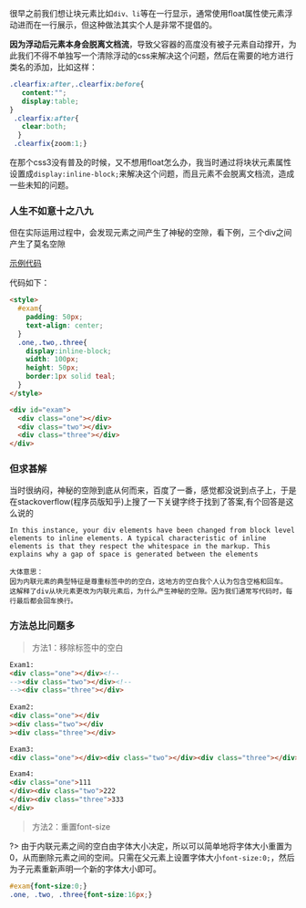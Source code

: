 很早之前我们想让块元素比如`div、li`等在一行显示，通常使用float属性使元素浮动进而在一行展示，但这种做法其实个人是非常不提倡的。

**因为浮动后元素本身会脱离文档流**，导致父容器的高度没有被子元素自动撑开，为此我们不得不单独写一个清除浮动的css来解决这个问题，然后在需要的地方进行类名的添加，比如这样：

```css
.clearfix:after,.clearfix:before{
   content:"";
   display:table;
}
 .clearfix:after{
   clear:both;
  }
 .clearfix{zoom:1;}
```

在那个css3没有普及的时候，又不想用float怎么办，我当时通过将块状元素属性设置成`display:inline-block;`来解决这个问题，而且元素不会脱离文档流，造成一些未知的问题。


### 人生不如意十之八九
但在实际运用过程中，会发现元素之间产生了神秘的空隙，看下例，三个div之间产生了莫名空隙

[示例代码](../exam/inlineBlock.html ':include :type=iframe width=100%')

代码如下：
```html
<style>
  #exam{
    padding: 50px;
    text-align: center;
  }
  .one,.two,.three{
    display:inline-block;
    width: 100px;
    height: 50px;
    border:1px solid teal;
  }
</style>

<div id="exam">
  <div class="one"></div>
  <div class="two"></div>
  <div class="three"></div>
</div>
```

### 但求甚解
当时很纳闷，神秘的空隙到底从何而来，百度了一番，感觉都没说到点子上，于是在stackoverflow(程序员版知乎)上搜了一下关键字终于找到了答案,有个回答是这么说的

```
In this instance, your div elements have been changed from block level elements to inline elements. A typical characteristic of inline elements is that they respect the whitespace in the markup. This explains why a gap of space is generated between the elements

大体意思：
因为内联元素的典型特征是尊重标签中的的空白，这地方的空白我个人认为包含空格和回车。 这解释了div从块元素更改为内联元素后，为什么产生神秘的空隙。因为我们通常写代码时，每行最后都会回车换行。
```

### 方法总比问题多

> 方法1：移除标签中的空白

```html
Exam1:
<div class="one"></div><!--
--><div class="two"></div><!--
--><div class="three"></div>
  
Exam2:
<div class="one"></div
><div class="two"></div
><div class="three"></div>

Exam3:
<div class="one"></div><div class="two"></div><div class="three"></div>

Exam4:
<div class="one">111
</div><div class="two">222
</div><div class="three">333
</div>
```

> 方法2：重置font-size

?> 由于内联元素之间的空白由字体大小决定，所以可以简单地将字体大小重置为0，从而删除元素之间的空间。只需在父元素上设置字体大小`font-size:0;`，然后为子元素重新声明一个新的字体大小即可。

```css
#exam{font-size:0;}
.one, .two, .three{font-size:16px;}
```